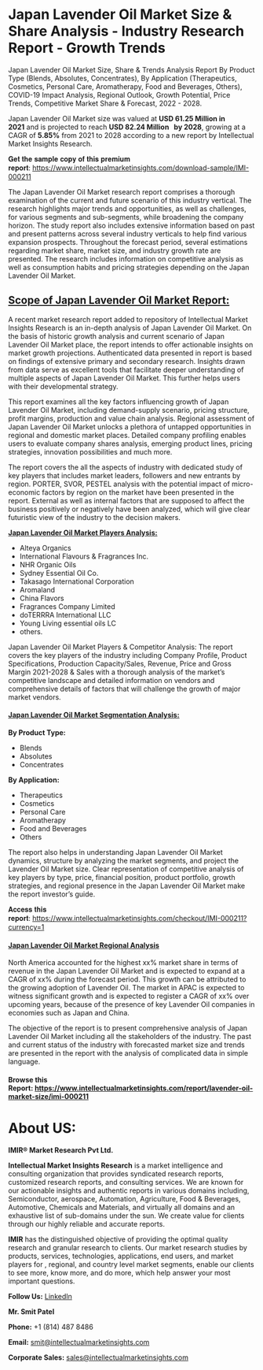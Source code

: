 <h1>Japan Lavender Oil Market Size &amp; Share Analysis - Industry Research Report - Growth Trends</h1>
<p>Japan Lavender Oil Market Size, Share &amp; Trends Analysis Report By Product Type (Blends, Absolutes, Concentrates), By Application (Therapeutics, Cosmetics, Personal Care, Aromatherapy, Food and Beverages, Others), COVID-19 Impact Analysis, Regional Outlook, Growth Potential, Price Trends, Competitive Market Share &amp; Forecast, 2022 - 2028.</p>
<p>Japan Lavender Oil Market size was valued at&nbsp;<strong>USD 61.25 Million in 2021</strong>&nbsp;and is projected to reach&nbsp;<strong>USD 82.24 Million &nbsp; by 2028</strong>, growing at a CAGR of&nbsp;<strong>5.85%</strong>&nbsp;from 2021 to 2028 according to a new report by Intellectual Market Insights Research.</p>
<p>𝐆𝐞𝐭 𝐭𝐡𝐞 𝐬𝐚𝐦𝐩𝐥𝐞 𝐜𝐨𝐩𝐲 𝐨𝐟 𝐭𝐡𝐢𝐬 𝐩𝐫𝐞𝐦𝐢𝐮𝐦 𝐫𝐞𝐩𝐨𝐫𝐭:&nbsp;<a href="https://www.intellectualmarketinsights.com/download-sample/IMI-000211">https://www.intellectualmarketinsights.com/download-sample/IMI-000211</a>&nbsp;</p>
<p>The Japan Lavender Oil Market research report comprises a thorough examination of the current and future scenario of this industry vertical. The research highlights major trends and opportunities, as well as challenges, for various segments and sub-segments, while broadening the company horizon. The study report also includes extensive information based on past and present patterns across several industry verticals to help find various expansion prospects. Throughout the forecast period, several estimations regarding market share, market size, and industry growth rate are presented. The research includes information on competitive analysis as well as consumption habits and pricing strategies depending on the Japan Lavender Oil Market.</p>
<h2><u>Scope of Japan Lavender Oil Market Report:</u></h2>
<p>A recent market research report added to repository of Intellectual Market Insights Research is an in-depth analysis of Japan Lavender Oil Market. On the basis of historic growth analysis and current scenario of Japan Lavender Oil Market place, the report intends to offer actionable insights on market growth projections. Authenticated data presented in report is based on findings of extensive primary and secondary research. Insights drawn from data serve as excellent tools that facilitate deeper understanding of multiple aspects of Japan Lavender Oil Market. This further helps users with their developmental strategy.</p>
<p>This report examines all the key factors influencing growth of Japan Lavender Oil Market, including demand-supply scenario, pricing structure, profit margins, production and value chain analysis. Regional assessment of Japan Lavender Oil Market unlocks a plethora of untapped opportunities in regional and domestic market places. Detailed company profiling enables users to evaluate company shares analysis, emerging product lines, pricing strategies, innovation possibilities and much more.</p>
<p>The report covers the all the aspects of industry with dedicated study of key players that includes market leaders, followers and new entrants by region. PORTER, SVOR, PESTEL analysis with the potential impact of micro-economic factors by region on the market have been presented in the report. External as well as internal factors that are supposed to affect the business positively or negatively have been analyzed, which will give clear futuristic view of the industry to the decision makers.</p>
<p><strong><u>Japan Lavender Oil Market Players Analysis:</u></strong></p>
<ul>
<li>Alteya Organics</li>
<li>International Flavours &amp; Fragrances Inc.</li>
<li>NHR Organic Oils</li>
<li>Sydney Essential Oil Co.</li>
<li>Takasago International Corporation</li>
<li>Aromaland</li>
<li>China Flavors</li>
<li>Fragrances Company Limited</li>
<li>doTERRRA International LLC</li>
<li>Young Living essential oils LC</li>
<li>others.</li>
</ul>
<p>Japan Lavender Oil Market Players &amp; Competitor Analysis: The report covers the key players of the industry including Company Profile, Product Specifications, Production Capacity/Sales, Revenue, Price and Gross Margin 2021-2028 &amp; Sales with a thorough analysis of the market&rsquo;s competitive landscape and detailed information on vendors and comprehensive details of factors that will challenge the growth of major market vendors.</p>
<h4><strong><u>Japan Lavender Oil Market Segmentation Analysis:</u></strong></h4>
<p><strong>By Product Type:</strong></p>
<ul>
<li>Blends</li>
<li>Absolutes</li>
<li>Concentrates</li>
</ul>
<p><strong>By Application:</strong></p>
<ul>
<li>Therapeutics</li>
<li>Cosmetics</li>
<li>Personal Care</li>
<li>Aromatherapy</li>
<li>Food and Beverages</li>
<li>Others</li>
</ul>
<p>The report also helps in understanding Japan Lavender Oil Market dynamics, structure by analyzing the market segments, and project the Lavender Oil&nbsp;Market size. Clear representation of competitive analysis of key players by type, price, financial position, product portfolio, growth strategies, and regional presence in the Japan Lavender Oil Market make the report investor&rsquo;s guide.</p>
<p>𝐀𝐜𝐜𝐞𝐬𝐬 𝐭𝐡𝐢𝐬 𝐫𝐞𝐩𝐨𝐫𝐭:&nbsp;<a href="https://www.intellectualmarketinsights.com/checkout/IMI-000211?currency=1">https://www.intellectualmarketinsights.com/checkout/IMI-000211?currency=1</a>&nbsp;</p>
<h4><strong><u> Japan Lavender Oil Market Regional Analysis</u></strong></h4>
<p>North America accounted for the highest xx% market share in terms of revenue in the Japan Lavender Oil Market and is expected to expand at a CAGR of xx% during the forecast period. This growth can be attributed to the growing adoption of Lavender Oil. The market in APAC is expected to witness significant growth and is expected to register a CAGR of xx% over upcoming years, because of the presence of key Lavender Oil companies in economies such as Japan and China.</p>
<p>The objective of the report is to present comprehensive analysis of Japan Lavender Oil Market including all the stakeholders of the industry. The past and current status of the industry with forecasted market size and trends are presented in the report with the analysis of complicated data in simple language.</p>
<h4><strong>Browse this Report:&nbsp;<a href="https://www.intellectualmarketinsights.com/report/lavender-oil-market-size/imi-000211">https://www.intellectualmarketinsights.com/report/lavender-oil-market-size/imi-000211</a>&nbsp;</strong></h4>
<h1>About US:</h1>
<p><strong>IMIR&reg; Market Research Pvt Ltd.</strong></p>
<p><strong>Intellectual Market Insights Research</strong> is a market intelligence and consulting organization that provides syndicated research reports, customized research reports, and consulting services. We are known for our actionable insights and authentic reports in various domains including, Semiconductor, aerospace, Automation, Agriculture, Food &amp; Beverages, Automotive, Chemicals and Materials, and virtually all domains and an exhaustive list of sub-domains under the sun. We create value for clients through our highly reliable and accurate reports.</p>
<p><strong>IMIR</strong> has the distinguished objective of providing the optimal quality research and granular research to clients. Our market research studies by products, services, technologies, applications, end users, and market players for , regional, and country level market segments, enable our clients to see more, know more, and do more, which help answer your most important questions.</p>
<p><strong>Follow Us:</strong> <a href="https://www.linkedin.com/company/imir-marketresearch/">LinkedIn</a></p>
<p><strong>Mr. Smit Patel</strong></p>
<p><strong>Phone:</strong> +1 (814) 487 8486</p>
<p><strong>Email:</strong> <a href="mailto:smit@intellectualmarketinsights.com">smit@intellectualmarketinsights.com</a></p>
<p><strong>Corporate Sales:</strong> <a href="mailto:sales@intellectualmarketinsights.com">sales@intellectualmarketinsights.com</a></p>
<div>&nbsp;</div>
